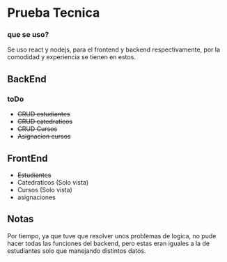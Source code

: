# Prueba Tecnica

### que se uso?

Se uso react y nodejs, para el frontend y backend respectivamente, por la comodidad y experiencia se tienen en estos.

## BackEnd

### toDo

-  ~~CRUD estudiantes~~
- ~~CRUD catedraticos~~
- ~~CRUD Cursos~~
- ~~Asignacion cursos~~


## FrontEnd

- ~~Estudiantes~~
- Catedraticos (Solo vista)
- Cursos (Solo vista)
- asignaciones


## Notas

Por tiempo, ya que tuve que resolver unos problemas de logica, no pude hacer todas las funciones del backend, pero estas eran iguales a la de estudiantes solo que manejando distintos datos.
